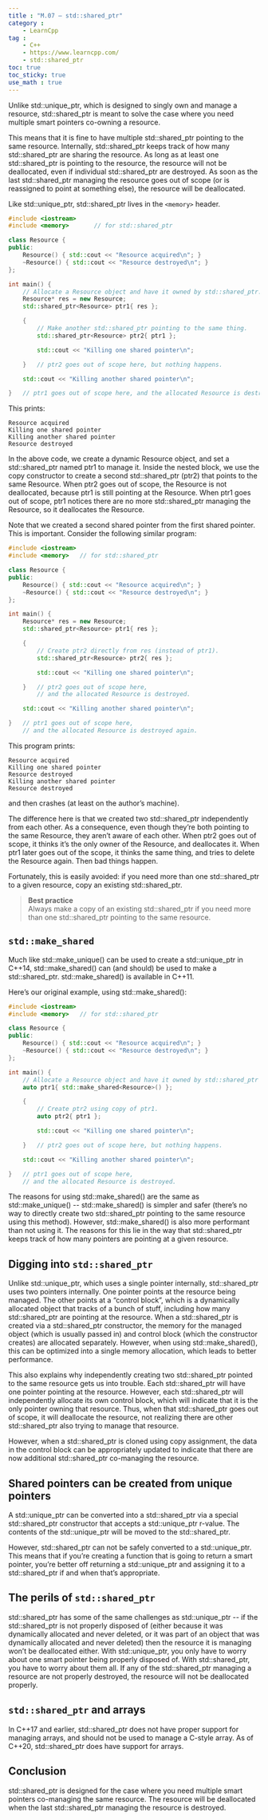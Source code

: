 ```yaml
---
title : "M.07 — std::shared_ptr"
category :
    - LearnCpp
tag : 
    - C++
    - https://www.learncpp.com/
    - std::shared_ptr
toc: true  
toc_sticky: true 
use_math : true
---
```



Unlike std::unique_ptr, which is designed to singly own and manage a resource, std::shared_ptr is meant to solve the case where you need multiple smart pointers co-owning a resource.

This means that it is fine to have multiple std::shared_ptr pointing to the same resource. Internally, std::shared_ptr keeps track of how many std::shared_ptr are sharing the resource. As long as at least one std::shared_ptr is pointing to the resource, the resource will not be deallocated, even if individual std::shared_ptr are destroyed. As soon as the last std::shared_ptr managing the resource goes out of scope (or is reassigned to point at something else), the resource will be deallocated.

Like std::unique_ptr, std::shared_ptr lives in the `<memory>` header.

```c++
#include <iostream>
#include <memory>       // for std::shared_ptr

class Resource {
public:
    Resource() { std::cout << "Resource acquired\n"; }
    ~Resource() { std::cout << "Resource destroyed\n"; }
};

int main() {
    // Allocate a Resource object and have it owned by std::shared_ptr.
    Resource* res = new Resource;
    std::shared_ptr<Resource> ptr1{ res };

    {
        // Make another std::shared_ptr pointing to the same thing.
        std::shared_ptr<Resource> ptr2{ ptr1 }; 

        std::cout << "Killing one shared pointer\n";

    }   // ptr2 goes out of scope here, but nothing happens.

    std::cout << "Killing another shared pointer\n";

}   // ptr1 goes out of scope here, and the allocated Resource is destroyed.
```

This prints:

```
Resource acquired
Killing one shared pointer
Killing another shared pointer
Resource destroyed
```

In the above code, we create a dynamic Resource object, and set a std::shared_ptr named ptr1 to manage it. Inside the nested block, we use the copy constructor to create a second std::shared_ptr (ptr2) that points to the same Resource. When ptr2 goes out of scope, the Resource is not deallocated, because ptr1 is still pointing at the Resource. When ptr1 goes out of scope, ptr1 notices there are no more std::shared_ptr managing the Resource, so it deallocates the Resource.

Note that we created a second shared pointer from the first shared pointer. This is important. Consider the following similar program:

```c++
#include <iostream>
#include <memory>   // for std::shared_ptr

class Resource {
public:
    Resource() { std::cout << "Resource acquired\n"; }
    ~Resource() { std::cout << "Resource destroyed\n"; }
};

int main() {
    Resource* res = new Resource;
    std::shared_ptr<Resource> ptr1{ res };

    {
        // Create ptr2 directly from res (instead of ptr1).
        std::shared_ptr<Resource> ptr2{ res };

        std::cout << "Killing one shared pointer\n";

    }   // ptr2 goes out of scope here,
        // and the allocated Resource is destroyed.

    std::cout << "Killing another shared pointer\n";

}   // ptr1 goes out of scope here,
    // and the allocated Resource is destroyed again.
```

This program prints:

```
Resource acquired
Killing one shared pointer
Resource destroyed
Killing another shared pointer
Resource destroyed
```

and then crashes (at least on the author’s machine).

The difference here is that we created two std::shared_ptr independently from each other. As a consequence, even though they’re both pointing to the same Resource, they aren’t aware of each other. When ptr2 goes out of scope, it thinks it’s the only owner of the Resource, and deallocates it. When ptr1 later goes out of the scope, it thinks the same thing, and tries to delete the Resource again. Then bad things happen.

Fortunately, this is easily avoided: if you need more than one std::shared_ptr to a given resource, copy an existing std::shared_ptr.

>**Best practice**  
Always make a copy of an existing std::shared_ptr if you need more than one std::shared_ptr pointing to the same resource.


## `std::make_shared`

Much like std::make_unique() can be used to create a std::unique_ptr in C++14, std::make_shared() can (and should) be used to make a std::shared_ptr. std::make_shared() is available in C++11.

Here’s our original example, using std::make_shared():

```c++
#include <iostream>
#include <memory>   // for std::shared_ptr

class Resource {
public:
    Resource() { std::cout << "Resource acquired\n"; }
    ~Resource() { std::cout << "Resource destroyed\n"; }
};

int main() {
    // Allocate a Resource object and have it owned by std::shared_ptr
    auto ptr1{ std::make_shared<Resource>() };

    {
        // Create ptr2 using copy of ptr1.
        auto ptr2{ ptr1 };

        std::cout << "Killing one shared pointer\n";

    }   // ptr2 goes out of scope here, but nothing happens.

    std::cout << "Killing another shared pointer\n";

}   // ptr1 goes out of scope here,
    // and the allocated Resource is destroyed.
```

The reasons for using std::make_shared() are the same as std::make_unique() -- std::make_shared() is simpler and safer (there’s no way to directly create two std::shared_ptr pointing to the same resource using this method). However, std::make_shared() is also more performant than not using it. The reasons for this lie in the way that std::shared_ptr keeps track of how many pointers are pointing at a given resource.


## Digging into `std::shared_ptr`

Unlike std::unique_ptr, which uses a single pointer internally, std::shared_ptr uses two pointers internally. One pointer points at the resource being managed. The other points at a “control block”, which is a dynamically allocated object that tracks of a bunch of stuff, including how many std::shared_ptr are pointing at the resource. When a std::shared_ptr is created via a std::shared_ptr constructor, the memory for the managed object (which is usually passed in) and control block (which the constructor creates) are allocated separately. However, when using std::make_shared(), this can be optimized into a single memory allocation, which leads to better performance.

This also explains why independently creating two std::shared_ptr pointed to the same resource gets us into trouble. Each std::shared_ptr will have one pointer pointing at the resource. However, each std::shared_ptr will independently allocate its own control block, which will indicate that it is the only pointer owning that resource. Thus, when that std::shared_ptr goes out of scope, it will deallocate the resource, not realizing there are other std::shared_ptr also trying to manage that resource.

However, when a std::shared_ptr is cloned using copy assignment, the data in the control block can be appropriately updated to indicate that there are now additional std::shared_ptr co-managing the resource.


## Shared pointers can be created from unique pointers

A std::unique_ptr can be converted into a std::shared_ptr via a special std::shared_ptr constructor that accepts a std::unique_ptr r-value. The contents of the std::unique_ptr will be moved to the std::shared_ptr.

However, std::shared_ptr can not be safely converted to a std::unique_ptr. This means that if you’re creating a function that is going to return a smart pointer, you’re better off returning a std::unique_ptr and assigning it to a std::shared_ptr if and when that’s appropriate.


## The perils of `std::shared_ptr`

std::shared_ptr has some of the same challenges as std::unique_ptr -- if the std::shared_ptr is not properly disposed of (either because it was dynamically allocated and never deleted, or it was part of an object that was dynamically allocated and never deleted) then the resource it is managing won’t be deallocated either. With std::unique_ptr, you only have to worry about one smart pointer being properly disposed of. With std::shared_ptr, you have to worry about them all. If any of the std::shared_ptr managing a resource are not properly destroyed, the resource will not be deallocated properly.


## `std::shared_ptr` and arrays

In C++17 and earlier, std::shared_ptr does not have proper support for managing arrays, and should not be used to manage a C-style array. As of C++20, std::shared_ptr does have support for arrays.


## Conclusion

std::shared_ptr is designed for the case where you need multiple smart pointers co-managing the same resource. The resource will be deallocated when the last std::shared_ptr managing the resource is destroyed.